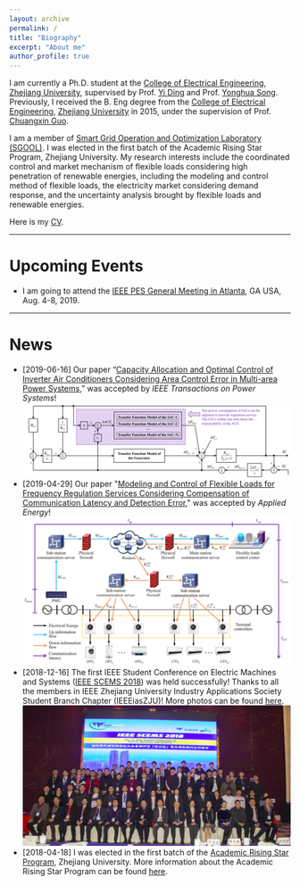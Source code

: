 ```yaml
---
layout: archive
permalink: /
title: "Biography"
excerpt: "About me"
author_profile: true
---
```


I am currently a Ph.D. student at the [College of Electrical Engineering](http://ee.zju.edu.cn/index.php), [Zhejiang University](https://www.zju.edu.cn/), supervised by Prof. [Yi Ding](https://person.zju.edu.cn/en/110) and Prof. [Yonghua Song](https://rto.um.edu.mo/biography/). Previously, I received the B. Eng degree from the [College of Electrical Engineering](http://ee.zju.edu.cn/index.php), [Zhejiang University](https://www.zju.edu.cn/) in 2015, under the supervision of Prof. [Chuangxin Guo](https://person.zju.edu.cn/en/gordon).

I am a member of [Smart Grid Operation and Optimization Laboratory (SGOOL)](http://sgool.cn/en/index.php). I was elected in the first batch of the Academic Rising Star Program, Zhejiang University. My research interests include the coordinated control and market mechanism of flexible loads considering high penetration of renewable energies, including the modeling and control method of flexible loads, the electricity market considering demand response, and the uncertainty analysis brought by flexible loads and renewable energies.

Here is my [CV](https://huihongxun.github.io/files/HongxunHui_CV20190625.pdf).

------

# Upcoming Events

- I am going to attend the [IEEE PES General Meeting in Atlanta](https://pes-gm.org/2019/), GA USA, Aug. 4-8, 2019. 



------

News
======
- [2019-06-16] Our paper “[Capacity Allocation and Optimal Control of Inverter Air Conditioners Considering Area Control Error in Multi-area Power Systems](https://ieeexplore.ieee.org/document/8743401),” was accepted by *IEEE Transactions on Power Systems*! ![Editing a markdown file for a talk](/images/IEEE_Power_Systems_08743401.png)
- [2019-04-29] Our paper "[Modeling and Control of Flexible Loads for Frequency Regulation Services Considering Compensation of Communication Latency and Detection Error](https://www.sciencedirect.com/science/article/pii/S0306261919308335)," was accepted by *Applied Energy*! ![Editing a markdown file for a talk](/images/Applied_Energy_S0306261919308335.png)
- [2018-12-16] The first IEEE Student Conference on Electric Machines and Systems ([IEEE SCEMS 2018](https://ias.ieee.org/images/files/CMD/2018/2018-03-25_IEEE_SCEMS__.DOCX.pdf)) was held successfully! Thanks to all the members in IEEE Zhejiang University Industry Applications Society Student Branch Chapter (IEEEiasZJU)! More photos can be found [here](https://mp.weixin.qq.com/s/7qj0Jz9xPQ3u-9jm9_MAkQ). ![Editing a markdown file for a talk](/images/IEEE_SCEMS_2018.png)
- [2018-04-18] I was elected in the first batch of the [Academic Rising Star Program](http://grs.zju.edu.cn/redir.php?catalog_id=16313&object_id=139983), Zhejiang University. More information about the Academic Rising Star Program can be found [here](http://grs.zju.edu.cn/redir.php?catalog_id=16313&object_id=122176).




